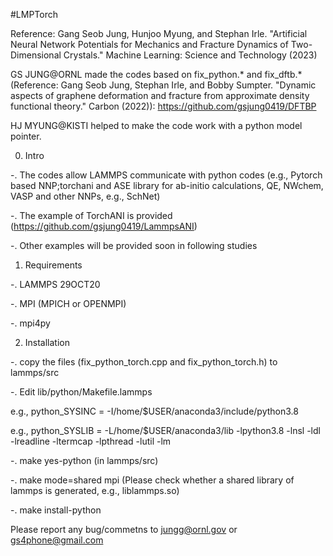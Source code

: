 #LMPTorch

Reference: Gang Seob Jung, Hunjoo Myung, and Stephan Irle. "Artificial Neural Network Potentials for Mechanics and Fracture Dynamics of Two-Dimensional Crystals." Machine Learning: Science and Technology (2023)

GS JUNG@ORNL made the codes based on fix_python.* and fix_dftb.* (Reference: Gang Seob Jung, Stephan Irle, and Bobby Sumpter. "Dynamic aspects of graphene deformation and fracture from approximate density functional theory." Carbon (2022)): https://github.com/gsjung0419/DFTBP

HJ MYUNG@KISTI helped to make the code work with a python model pointer. 

0. Intro

 -. The codes allow LAMMPS communicate with python codes (e.g., Pytorch based NNP;torchani and ASE library for ab-initio calculations, QE, NWchem, VASP and other NNPs, e.g., SchNet)

 -. The example of TorchANI is provided (https://github.com/gsjung0419/LammpsANI)

 -. Other examples will be provided soon in following studies

1. Requirements

 -. LAMMPS 29OCT20

 -. MPI (MPICH or OPENMPI)

 -. mpi4py

2. Installation

 -. copy the files (fix_python_torch.cpp and fix_python_torch.h) to lammps/src

 -. Edit lib/python/Makefile.lammps

   e.g., python_SYSINC = -I/home/$USER/anaconda3/include/python3.8
 
   e.g., python_SYSLIB = -L/home/$USER/anaconda3/lib -lpython3.8 -lnsl -ldl -lreadline -ltermcap -lpthread -lutil -lm

 -. make yes-python (in lammps/src)

 -. make mode=shared mpi (Please check whether a shared library of lammps is generated, e.g., liblammps.so)

 -. make install-python



Please report any bug/commetns to jungg@ornl.gov or gs4phone@gmail.com
